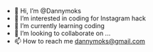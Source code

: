 - 👋 Hi, I’m @Dannymoks
- 👀 I’m interested in coding for Instagram hack
- 🌱 I’m currently learning coding
- 💞️ I’m looking to collaborate on ...
- 📫 How to reach me dannymoks@gmail.com

<!---
Dannymoks/Dannymoks is a ✨ special ✨ repository because its `README.md` (this file) appears on your GitHub profile.
You can click the Preview link to take a look at your changes.
--->
